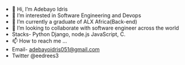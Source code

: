 - 👋 Hi, I’m Adebayo Idris
- 👀 I’m interested in Software Engineering and Devops
- 🌱 I’m currently a graduate of ALX Africa(Back-end)
- 💞️ I’m looking to collaborate with software engineer across the world
- Stacks- Python Django, node.js JavaScript, C.
- 📫 How to reach me ...
- Email- adebayoidris051@gmail.com
- Twitter @eedrees3
<!---
Ade3164/Ade3164 is a ✨ special ✨ repository because its `README.md` (this file) appears on your GitHub profile.
You can click the Preview link to take a look at your changes.
--->
